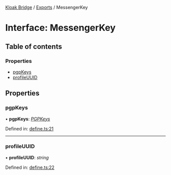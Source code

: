 [Kloak Bridge](../README.md) / [Exports](../modules.md) / MessengerKey

# Interface: MessengerKey

## Table of contents

### Properties

- [pgpKeys](messengerkey.md#pgpkeys)
- [profileUUID](messengerkey.md#profileuuid)

## Properties

### pgpKeys

• **pgpKeys**: [*PGPKeys*](pgpkeys.md)

Defined in: [define.ts:21](https://github.com/CoNET-project/kloak-bridge/blob/dd2c22c/src/define.ts#L21)

___

### profileUUID

• **profileUUID**: *string*

Defined in: [define.ts:22](https://github.com/CoNET-project/kloak-bridge/blob/dd2c22c/src/define.ts#L22)

